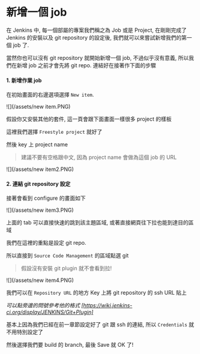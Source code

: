新增一個 job
====

在 Jenkins 中, 每一個部屬的專案我們稱之為 Job 或是 Project, 在剛剛完成了 Jenkins 的安裝以及 git repository 的設定後, 我們就可以來嘗試新增我們的第一個 job 了.

當然你也可以沒有 git repository 就開始新增一個 job, 不過似乎沒有意義, 所以我們在新增 job 之前才會先將 git repo. 連結好在接著作下面的步驟

#### 1. 新增作業 job

在初始畫面的右邊選項選擇 ```New item```.

![](/assets/new item.PNG)

假設你又安裝其他的套件, 這一頁會跟下面畫面一樣很多 project 的樣板

這裡我們選擇 ```Freestyle project``` 就好了

然後 key 上 project name

> 建議不要有空格跟中文, 因為 project name 會做為這個 job 的 URL

![](/assets/new item2.PNG)

#### 2. 連結 git repository 設定

接著會看到 configure 的畫面如下

![](/assets/new item3.PNG)

上面的 tab 可以直接快速的跳到該主題區域, 或著直接網頁往下拉也能到達目的區域

我們在這裡的重點是設定 git repo.

所以直接到 ```Source Code Management``` 的區域點選 git

> 假設沒有安裝 git plugin 就不會看到拉!

![](/assets/new item4.PNG)

我們可以在 ```Repository URL``` 的地方 Key 上將 git repository 的 ssh URL 貼上

_可以點旁邊的問號參考他的格式 [https://wiki.jenkins-ci.org/display/JENKINS/Git+Plugin]_

基本上因為我們已經在前一章節設定好了 git 跟 ssh 的連結, 所以 ```Credentials``` 就不用特別設定了

然後選擇我們要 build 的 branch, 最後 Save 就 OK 了!